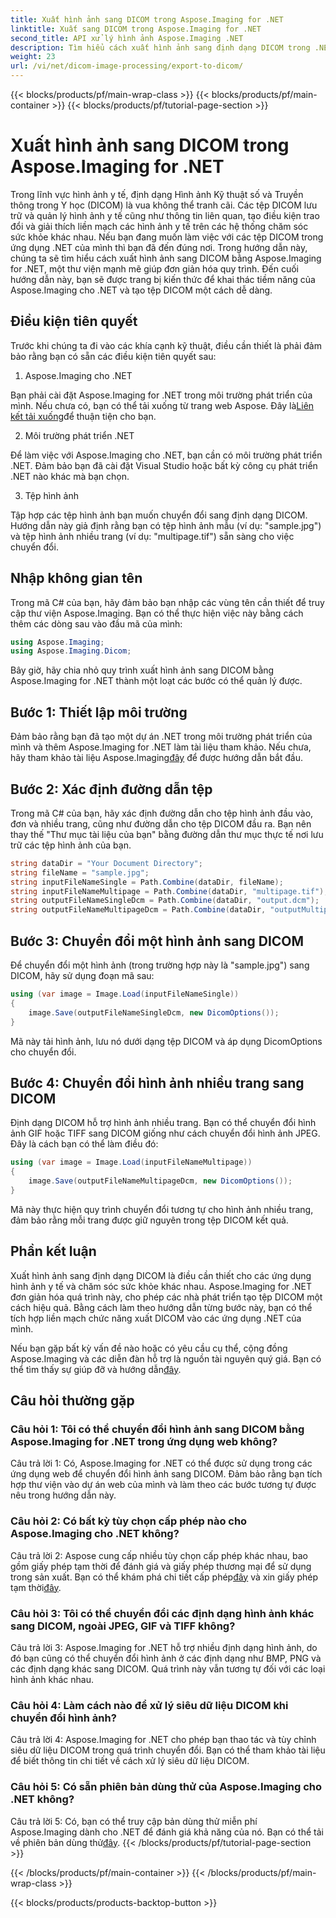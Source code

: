 ```yaml
---
title: Xuất hình ảnh sang DICOM trong Aspose.Imaging for .NET
linktitle: Xuất sang DICOM trong Aspose.Imaging for .NET
second_title: API xử lý hình ảnh Aspose.Imaging .NET
description: Tìm hiểu cách xuất hình ảnh sang định dạng DICOM trong .NET bằng Aspose.Imaging. Chuyển đổi hình ảnh y tế một cách dễ dàng.
weight: 23
url: /vi/net/dicom-image-processing/export-to-dicom/
---
```


{{< blocks/products/pf/main-wrap-class >}}
{{< blocks/products/pf/main-container >}}
{{< blocks/products/pf/tutorial-page-section >}}

# Xuất hình ảnh sang DICOM trong Aspose.Imaging for .NET

Trong lĩnh vực hình ảnh y tế, định dạng Hình ảnh Kỹ thuật số và Truyền thông trong Y học (DICOM) là vua không thể tranh cãi. Các tệp DICOM lưu trữ và quản lý hình ảnh y tế cũng như thông tin liên quan, tạo điều kiện trao đổi và giải thích liền mạch các hình ảnh y tế trên các hệ thống chăm sóc sức khỏe khác nhau. Nếu bạn đang muốn làm việc với các tệp DICOM trong ứng dụng .NET của mình thì bạn đã đến đúng nơi. Trong hướng dẫn này, chúng ta sẽ tìm hiểu cách xuất hình ảnh sang DICOM bằng Aspose.Imaging for .NET, một thư viện mạnh mẽ giúp đơn giản hóa quy trình. Đến cuối hướng dẫn này, bạn sẽ được trang bị kiến thức để khai thác tiềm năng của Aspose.Imaging cho .NET và tạo tệp DICOM một cách dễ dàng.

## Điều kiện tiên quyết

Trước khi chúng ta đi vào các khía cạnh kỹ thuật, điều cần thiết là phải đảm bảo rằng bạn có sẵn các điều kiện tiên quyết sau:

1. Aspose.Imaging cho .NET

 Bạn phải cài đặt Aspose.Imaging for .NET trong môi trường phát triển của mình. Nếu chưa có, bạn có thể tải xuống từ trang web Aspose. Đây là[Liên kết tải xuống](https://releases.aspose.com/imaging/net/)để thuận tiện cho bạn.

2. Môi trường phát triển .NET

Để làm việc với Aspose.Imaging cho .NET, bạn cần có môi trường phát triển .NET. Đảm bảo bạn đã cài đặt Visual Studio hoặc bất kỳ công cụ phát triển .NET nào khác mà bạn chọn.

3. Tệp hình ảnh

Tập hợp các tệp hình ảnh bạn muốn chuyển đổi sang định dạng DICOM. Hướng dẫn này giả định rằng bạn có tệp hình ảnh mẫu (ví dụ: "sample.jpg") và tệp hình ảnh nhiều trang (ví dụ: "multipage.tif") sẵn sàng cho việc chuyển đổi.

## Nhập không gian tên

Trong mã C# của bạn, hãy đảm bảo bạn nhập các vùng tên cần thiết để truy cập thư viện Aspose.Imaging. Bạn có thể thực hiện việc này bằng cách thêm các dòng sau vào đầu mã của mình:

```csharp
using Aspose.Imaging;
using Aspose.Imaging.Dicom;
```

Bây giờ, hãy chia nhỏ quy trình xuất hình ảnh sang DICOM bằng Aspose.Imaging for .NET thành một loạt các bước có thể quản lý được.

## Bước 1: Thiết lập môi trường

 Đảm bảo rằng bạn đã tạo một dự án .NET trong môi trường phát triển của mình và thêm Aspose.Imaging for .NET làm tài liệu tham khảo. Nếu chưa, hãy tham khảo tài liệu Aspose.Imaging[đây](https://reference.aspose.com/imaging/net/) để được hướng dẫn bắt đầu.

## Bước 2: Xác định đường dẫn tệp

Trong mã C# của bạn, hãy xác định đường dẫn cho tệp hình ảnh đầu vào, đơn và nhiều trang, cũng như đường dẫn cho tệp DICOM đầu ra. Bạn nên thay thế "Thư mục tài liệu của bạn" bằng đường dẫn thư mục thực tế nơi lưu trữ các tệp hình ảnh của bạn.

```csharp
string dataDir = "Your Document Directory";
string fileName = "sample.jpg";
string inputFileNameSingle = Path.Combine(dataDir, fileName);
string inputFileNameMultipage = Path.Combine(dataDir, "multipage.tif");
string outputFileNameSingleDcm = Path.Combine(dataDir, "output.dcm");
string outputFileNameMultipageDcm = Path.Combine(dataDir, "outputMultipage.dcm");
```

## Bước 3: Chuyển đổi một hình ảnh sang DICOM

Để chuyển đổi một hình ảnh (trong trường hợp này là "sample.jpg") sang DICOM, hãy sử dụng đoạn mã sau:

```csharp
using (var image = Image.Load(inputFileNameSingle))
{
    image.Save(outputFileNameSingleDcm, new DicomOptions());
}
```

Mã này tải hình ảnh, lưu nó dưới dạng tệp DICOM và áp dụng DicomOptions cho chuyển đổi.

## Bước 4: Chuyển đổi hình ảnh nhiều trang sang DICOM

Định dạng DICOM hỗ trợ hình ảnh nhiều trang. Bạn có thể chuyển đổi hình ảnh GIF hoặc TIFF sang DICOM giống như cách chuyển đổi hình ảnh JPEG. Đây là cách bạn có thể làm điều đó:

```csharp
using (var image = Image.Load(inputFileNameMultipage))
{
    image.Save(outputFileNameMultipageDcm, new DicomOptions());
}
```

Mã này thực hiện quy trình chuyển đổi tương tự cho hình ảnh nhiều trang, đảm bảo rằng mỗi trang được giữ nguyên trong tệp DICOM kết quả.

## Phần kết luận

Xuất hình ảnh sang định dạng DICOM là điều cần thiết cho các ứng dụng hình ảnh y tế và chăm sóc sức khỏe khác nhau. Aspose.Imaging for .NET đơn giản hóa quá trình này, cho phép các nhà phát triển tạo tệp DICOM một cách hiệu quả. Bằng cách làm theo hướng dẫn từng bước này, bạn có thể tích hợp liền mạch chức năng xuất DICOM vào các ứng dụng .NET của mình.

 Nếu bạn gặp bất kỳ vấn đề nào hoặc có yêu cầu cụ thể, cộng đồng Aspose.Imaging và các diễn đàn hỗ trợ là nguồn tài nguyên quý giá. Bạn có thể tìm thấy sự giúp đỡ và hướng dẫn[đây](https://forum.aspose.com/).

## Câu hỏi thường gặp

### Câu hỏi 1: Tôi có thể chuyển đổi hình ảnh sang DICOM bằng Aspose.Imaging for .NET trong ứng dụng web không?

Câu trả lời 1: Có, Aspose.Imaging for .NET có thể được sử dụng trong các ứng dụng web để chuyển đổi hình ảnh sang DICOM. Đảm bảo rằng bạn tích hợp thư viện vào dự án web của mình và làm theo các bước tương tự được nêu trong hướng dẫn này.

### Câu hỏi 2: Có bất kỳ tùy chọn cấp phép nào cho Aspose.Imaging cho .NET không?

Câu trả lời 2: Aspose cung cấp nhiều tùy chọn cấp phép khác nhau, bao gồm giấy phép tạm thời để đánh giá và giấy phép thương mại để sử dụng trong sản xuất. Bạn có thể khám phá chi tiết cấp phép[đây](https://purchase.aspose.com/buy) và xin giấy phép tạm thời[đây](https://purchase.aspose.com/temporary-license/).

### Câu hỏi 3: Tôi có thể chuyển đổi các định dạng hình ảnh khác sang DICOM, ngoài JPEG, GIF và TIFF không?

Câu trả lời 3: Aspose.Imaging for .NET hỗ trợ nhiều định dạng hình ảnh, do đó bạn cũng có thể chuyển đổi hình ảnh ở các định dạng như BMP, PNG và các định dạng khác sang DICOM. Quá trình này vẫn tương tự đối với các loại hình ảnh khác nhau.

### Câu hỏi 4: Làm cách nào để xử lý siêu dữ liệu DICOM khi chuyển đổi hình ảnh?

Câu trả lời 4: Aspose.Imaging for .NET cho phép bạn thao tác và tùy chỉnh siêu dữ liệu DICOM trong quá trình chuyển đổi. Bạn có thể tham khảo tài liệu để biết thông tin chi tiết về cách xử lý siêu dữ liệu DICOM.

### Câu hỏi 5: Có sẵn phiên bản dùng thử của Aspose.Imaging cho .NET không?

 Câu trả lời 5: Có, bạn có thể truy cập bản dùng thử miễn phí Aspose.Imaging dành cho .NET để đánh giá khả năng của nó. Bạn có thể tải về phiên bản dùng thử[đây](https://releases.aspose.com/).
{{< /blocks/products/pf/tutorial-page-section >}}

{{< /blocks/products/pf/main-container >}}
{{< /blocks/products/pf/main-wrap-class >}}

{{< blocks/products/products-backtop-button >}}
